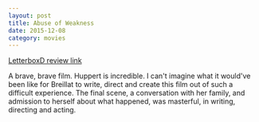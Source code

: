 ```yaml
---
layout: post
title: Abuse of Weakness 
date: 2015-12-08
category: movies
---
```

 
[LetterboxD review link](http://letterboxd.com/samarthbhaskar/film/abuse-of-weakness/)

 A brave, brave film. Huppert is incredible. I can't imagine what it would've been like for Breillat to write, direct and create this film out of such a difficult experience. The final scene, a conversation with her family, and admission to herself about what happened, was masterful, in writing, directing and acting.

